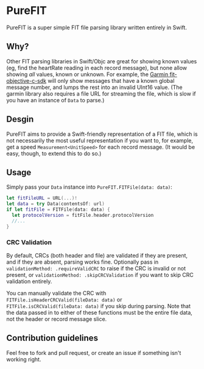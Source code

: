 # PureFIT

PureFIT is a super simple FIT file parsing library written entirely in Swift.

## Why?

Other FIT parsing libraries in Swift/Objc are great for showing known values (eg, find the heartRate reading in each record message),
but none allow showing _all_ values, known or unknown. For example, the [Garmin fit-objective-c-sdk](https://github.com/garmin/fit-objective-c-sdk)
will only show messages that have a known global message number, and lumps the rest into an invalid UInt16 value.
(The garmin library also requires a file URL for streaming the file, which is slow if you have an instance of `Data` to parse.)

## Desgin

PureFIT aims to provide a Swift-friendly representation of a FIT file, which is not necessarily the most useful representation
if you want to, for example, get a speed `Measurement<UnitSpeed>` for each record message.
(It would be easy, though, to extend this to do so.)

## Usage

Simply pass your `Data` instance into `PureFIT.FITFile(data: data)`:

```swift
let fitFileURL = URL(...)!
let data = try Data(contentsOf: url)
if let fitFile = FITFile(data: data) {
  let protocolVersion = fitFile.header.protocolVersion
  //...
}
```

### CRC Validation

By default, CRCs (both header and file) are validated if they are present, and if they are absent, parsing works fine.
Optionally pass in `validationMethod: .requireValidCRC` to raise if the CRC is invalid or not present,
or `validationMethod: .skipCRCValidation` if you want to skip CRC validation entirely.

You can manually validate the CRC with `FITFile.isHeaderCRCValid(fileData: data)` or `FITFile.isCRCValid(fileData: data)` if you skip during parsing.
Note that the data passed in to either of these functions must be the entire file data, not the header or record message slice.

## Contribution guidelines

Feel free to fork and pull request, or create an issue if something isn't working right.
